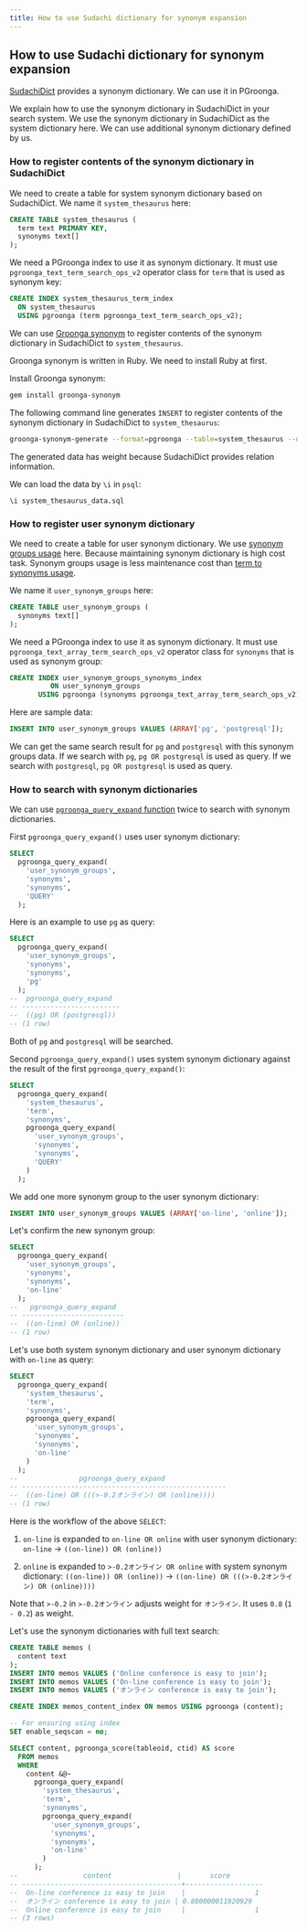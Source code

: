```yaml
---
title: How to use Sudachi dictionary for synonym expansion
---
```


## How to use Sudachi dictionary for synonym expansion

[SudachiDict][sudachi-dict] provides a synonym dictionary. We can use it in PGroonga.

We explain how to use the synonym dictionary in SudachiDict in your search system. We use the synonym dictionary in SudachiDict as the system dictionary here. We can use additional synonym dictionary defined by us.

### How to register contents of the synonym dictionary in SudachiDict

We need to create a table for system synonym dictionary based on SudachiDict. We name it `system_thesaurus` here:

```sql
CREATE TABLE system_thesaurus (
  term text PRIMARY KEY,
  synonyms text[]
);
```

We need a PGroonga index to use it as synonym dictionary. It must use `pgroonga_text_term_search_ops_v2` operator class for `term` that is used as synonym key:

```sql
CREATE INDEX system_thesaurus_term_index
  ON system_thesaurus
  USING pgroonga (term pgroonga_text_term_search_ops_v2);
```

We can use [Groonga synonym][groonga-synonym] to register contents of the synonym dictionary in SudachiDict to `system_thesaurus`.

Groonga synonym is written in Ruby. We need to install Ruby at first.

Install Groonga synonym:

```bash
gem install groonga-synonym
```

The following command line generates `INSERT` to register contents of the synonym dictionary in SudachiDict to `system_thesaurus`:

```bash
groonga-synonym-generate --format=pgroonga --table=system_thesaurus --output=system_thesaurus_data.sql
```

The generated data has weight because SudachiDict provides relation information. 

We can load the data by `\i` in `psql`:

```text
\i system_thesaurus_data.sql
```

### How to register user synonym dictionary

We need to create a table for user synonym dictionary. We use [synonym groups usage][pgroonga-query-expand-usage-synonym-groups] here. Because maintaining synonym dictionary is high cost task. Synonym groups usage is less maintenance cost than [term to synonyms usage][pgroonga-query-expand-usage-term-to-synonyms].

We name it `user_synonym_groups` here:

```sql
CREATE TABLE user_synonym_groups (
  synonyms text[]
);
```

We need a PGroonga index to use it as synonym dictionary. It must use `pgroonga_text_array_term_search_ops_v2` operator class for `synonyms` that is used as synonym group:

```sql
CREATE INDEX user_synonym_groups_synonyms_index
          ON user_synonym_groups
       USING pgroonga (synonyms pgroonga_text_array_term_search_ops_v2);
```

Here are sample data:

```sql
INSERT INTO user_synonym_groups VALUES (ARRAY['pg', 'postgresql']);
```

We can get the same search result for `pg` and `postgresql` with this synonym groups data. If we search with `pg`, `pg OR postgresql` is used as query. If we search with `postgresql`, `pg OR postgresql` is used as query.

### How to search with synonym dictionaries

We can use [`pgroonga_query_expand` function][pgroonga-query-expand] twice to search with synonym dictionaries.

First `pgroonga_query_expand()` uses user synonym dictionary:

```sql
SELECT
  pgroonga_query_expand(
    'user_synonym_groups',
    'synonyms',
    'synonyms',
    'QUERY'
  );
```

Here is an example to use `pg` as query:

```sql
SELECT
  pgroonga_query_expand(
    'user_synonym_groups',
    'synonyms',
    'synonyms',
    'pg'
  );
--  pgroonga_query_expand  
-- ------------------------
--  ((pg) OR (postgresql))
-- (1 row)
```

Both of `pg` and `postgresql` will be searched.

Second `pgroonga_query_expand()` uses system synonym dictionary against the result of the first `pgroonga_query_expand()`:

```sql
SELECT
  pgroonga_query_expand(
    'system_thesaurus',
    'term',
    'synonyms',
    pgroonga_query_expand(
      'user_synonym_groups',
      'synonyms',
      'synonyms',
      'QUERY'
    )
  );
```

We add one more synonym group to the user synonym dictionary:

```sql
INSERT INTO user_synonym_groups VALUES (ARRAY['on-line', 'online']);
```

Let's confirm the new synonym group:

```sql
SELECT
  pgroonga_query_expand(
    'user_synonym_groups',
    'synonyms',
    'synonyms',
    'on-line'
  );
--   pgroonga_query_expand  
-- -------------------------
--  ((on-line) OR (online))
-- (1 row)
```

Let's use both system synonym dictionary and user synonym dictionary with `on-line` as query:

```sql
SELECT
  pgroonga_query_expand(
    'system_thesaurus',
    'term',
    'synonyms',
	pgroonga_query_expand(
      'user_synonym_groups',
      'synonyms',
      'synonyms',
      'on-line'
    )
  );
--               pgroonga_query_expand               
-- --------------------------------------------------
--  ((on-line) OR (((>-0.2オンライン) OR (online))))
-- (1 row)
```

Here is the workflow of the above `SELECT`:

  1. `on-line` is expanded to `on-line OR online` with user synonym dictionary: `on-line` -> `((on-line)) OR (online))`

  2. `online` is expanded to `>-0.2オンライン OR online` with system synonym dictionary: `((on-line)) OR (online))` -> `((on-line) OR (((>-0.2オンライン) OR (online))))`

Note that `>-0.2` in `>-0.2オンライン` adjusts weight for `オンライン`. It uses `0.8` (`1 - 0.2`) as weight.

Let's use the synonym dictionaries with full text search:

```sql
CREATE TABLE memos (
  content text
);
INSERT INTO memos VALUES ('Online conference is easy to join');
INSERT INTO memos VALUES ('On-line conference is easy to join');
INSERT INTO memos VALUES ('オンライン conference is easy to join');

CREATE INDEX memos_content_index ON memos USING pgroonga (content);

-- For ensuring using index
SET enable_seqscan = no;

SELECT content, pgroonga_score(tableoid, ctid) AS score
  FROM memos
  WHERE
    content &@~
      pgroonga_query_expand(
        'system_thesaurus',
        'term',
        'synonyms',
        pgroonga_query_expand(
          'user_synonym_groups',
          'synonyms',
          'synonyms',
          'on-line'
        )
      );
--                content                |       score       
-- ---------------------------------------+-------------------
--  On-line conference is easy to join    |                 1
--  オンライン conference is easy to join | 0.800000011920929
--  Online conference is easy to join     |                 1
-- (3 rows)
```

[sudachi-dict]:https://github.com/WorksApplications/SudachiDict

[groonga-synonym]:https://github.com/groonga/groonga-synonym

[pgroonga-query-expand-usage-synonym-groups]:../reference/functions/pgroonga-query-expand.html#usage-synonym-groups

[pgroonga-query-expand-usage-term-to-synonyms]:../reference/functions/pgroonga-query-expand.html#usage-term-to-synonyms

[pgroonga-query-expand]:../reference/functions/pgroonga-query-expand.html
